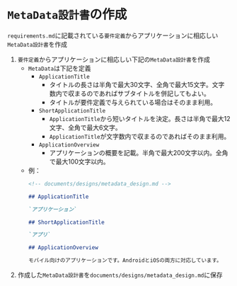 # `MetaData設計書`の作成

`requirements.md`に記載されている`要件定義`からアプリケーションに相応しい`MetaData設計書`を作成

1. `要件定義`からアプリケーションに相応しい下記の`MetaData設計書`を作成
    - `MetaData`は下記を定義
        - `ApplicationTitle`
            - タイトルの長さは半角で最大30文字、全角で最大15文字。文字数内で収まるのであればサブタイトルを併記してもよい。
            - タイトルが要件定義で与えられている場合はそのまま利用。
        - `ShortApplicationTitle`
            - `ApplicationTitle`から短いタイトルを決定。長さは半角で最大12文字、全角で最大6文字。
            - `ApplicationTitle`が文字数内で収まるのであればそのまま利用。
        - `ApplicationOverview`
            - アプリケーションの概要を記載。半角で最大200文字以内。全角で最大100文字以内。
    - 例：
        ```markdown
        <!-- documents/designs/metadata_design.md -->

        ## ApplicationTitle

        `アプリケーション`

        ## ShortApplicationTitle

        `アプリ`

        ## ApplicationOverview

        モバイル向けのアプリケーションです。AndroidとiOSの両方に対応しています。
        ```
2. 作成した`MetaData設計書`を`documents/designs/metadata_design.md`に保存
